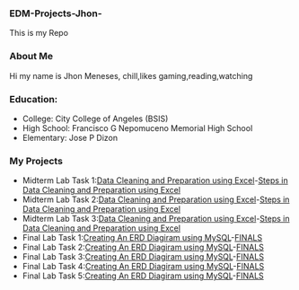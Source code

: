 ### EDM-Projects-Jhon-
This is my Repo
### About Me
Hi my name is Jhon Meneses, chill,likes gaming,reading,watching
### Education:
- College: City College of Angeles (BSIS)
- High School: Francisco G Nepomuceno Memorial High School
- Elementary: Jose P Dizon
### My Projects
- Midterm Lab Task 1:[Data Cleaning and Preparation using Excel](Midterm%20Task%201/images/one.JPG)-[Steps in Data Cleaning and Preparation using Excel](https://github.com/Id0k3/EDM-Projects-Jhon-/tree/main/Midterm%20Task%201)
- Midterm Lab Task 2:[Data Cleaning and Preparation using Excel](Midterm%20Task%202/images/PNG2.png)-[Steps in Data Cleaning and Preparation using Excel](https://github.com/Id0k3/EDM-Projects-Jhon-/tree/main/Finals%20Task%202)
- Midterm Lab Task 3:[Data Cleaning and Preparation using Excel](Midterm%20Task%203/images/PT.png)-[Steps in Data Cleaning and Preparation using Excel](https://github.com/Id0k3/EDM-Projects-Jhon-/tree/main/Finals%20Task%203)
- Final Lab Task 1:[Creating An ERD Diagiram using MySQL](Finals%20Task%201/Images/SC.jpeg)-[FINALS](https://github.com/Id0k3/EDM-Projects-Jhon-/tree/main/Finals%20Task%201)
- Final Lab Task 2:[Creating An ERD Diagiram using MySQL](Finals%20Task%202/image/Sc.png)-[FINALS](https://github.com/Id0k3/EDM-Projects-Jhon-/tree/main/Finals%20Task%202)
- Final Lab Task 3:[Creating An ERD Diagiram using MySQL](Finals%20Task%203/image/HO.png)-[FINALS](https://github.com/Id0k3/EDM-Projects-Jhon-/tree/main/Finals%20Task%203)
- Final Lab Task 4:[Creating An ERD Diagiram using MySQL](Finals%20Task%204/image/JO.png)-[FINALS](https://github.com/Id0k3/EDM-Projects-Jhon-/tree/main/Finals%20Task%204)
- Final Lab Task 5:[Creating An ERD Diagiram using MySQL](Finals%20Task%205/image/HAKDOG.png)-[FINALS](https://github.com/Id0k3/EDM-Projects-Jhon-/tree/main/Finals%20Task%205)
